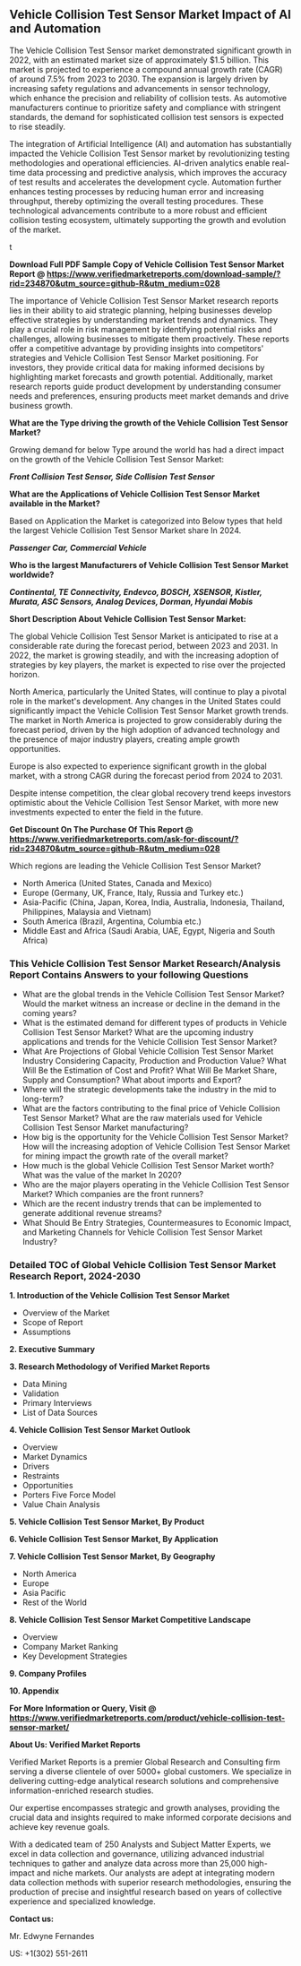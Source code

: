 <h2>Vehicle Collision Test Sensor Market Impact of AI and Automation</h2><p>The Vehicle Collision Test Sensor market demonstrated significant growth in 2022, with an estimated market size of approximately $1.5 billion. This market is projected to experience a compound annual growth rate (CAGR) of around 7.5% from 2023 to 2030. The expansion is largely driven by increasing safety regulations and advancements in sensor technology, which enhance the precision and reliability of collision tests. As automotive manufacturers continue to prioritize safety and compliance with stringent standards, the demand for sophisticated collision test sensors is expected to rise steadily.</p><p>The integration of Artificial Intelligence (AI) and automation has substantially impacted the Vehicle Collision Test Sensor market by revolutionizing testing methodologies and operational efficiencies. AI-driven analytics enable real-time data processing and predictive analysis, which improves the accuracy of test results and accelerates the development cycle. Automation further enhances testing processes by reducing human error and increasing throughput, thereby optimizing the overall testing procedures. These technological advancements contribute to a more robust and efficient collision testing ecosystem, ultimately supporting the growth and evolution of the market.</p>t</p><p id="" class=""><strong>Download Full PDF Sample Copy of Vehicle Collision Test Sensor Market Report @ <a href="https://www.verifiedmarketreports.com/download-sample/?rid=234870&utm_source=github-R&utm_medium=028" target="_blank">https://www.verifiedmarketreports.com/download-sample/?rid=234870&utm_source=github-R&utm_medium=028</a></strong></p><p>The importance of&nbsp;Vehicle Collision Test Sensor Market research reports lies in their ability to aid strategic planning, helping businesses develop effective strategies by understanding market trends and dynamics. They play a crucial role in risk management by identifying potential risks and challenges, allowing businesses to mitigate them proactively. These reports offer a competitive advantage by providing insights into competitors' strategies and Vehicle Collision Test Sensor Market positioning. For investors, they provide critical data for making informed decisions by highlighting market forecasts and growth potential. Additionally, market research reports guide product development by understanding consumer needs and preferences, ensuring products meet market demands and drive business growth.</p><p><strong>What are the&nbsp;Type driving the growth of the Vehicle Collision Test Sensor Market?</strong></p><p id="" class="">Growing demand for below Type around the world has had a direct impact on the growth of the Vehicle Collision Test Sensor Market:</p><em><strong>Front Collision Test Sensor, Side Collision Test Sensor</strong></em></p><strong>What are the&nbsp;Applications&nbsp;of Vehicle Collision Test Sensor Market available in the Market?</strong></p><p id="" class="">Based on Application the Market is categorized into Below types that held the largest Vehicle Collision Test Sensor Market share In 2024.</p><em><strong>Passenger Car, Commercial Vehicle</strong></em></p><strong>Who is the largest Manufacturers of Vehicle Collision Test Sensor Market worldwide?</strong></p><p><em><strong>Continental, TE Connectivity, Endevco, BOSCH, XSENSOR, Kistler, Murata, ASC Sensors, Analog Devices, Dorman, Hyundai Mobis</strong></em></p><p id="" class=""><strong>Short Description About Vehicle Collision Test Sensor Market:</strong></p><p>The global Vehicle Collision Test Sensor Market is anticipated to rise at a considerable rate during the forecast period, between 2023 and 2031. In 2022, the market is growing steadily, and with the increasing adoption of strategies by key players, the market is expected to rise over the projected horizon.</p><p>North America, particularly the United States, will continue to play a pivotal role in the market's development. Any changes in the United States could significantly impact the Vehicle Collision Test Sensor Market growth trends. The market in North America is projected to grow considerably during the forecast period, driven by the high adoption of advanced technology and the presence of major industry players, creating ample growth opportunities.</p><p>Europe is also expected to experience significant growth in the global market, with a strong CAGR during the forecast period from 2024 to 2031.</p><p>Despite intense competition, the clear global recovery trend keeps investors optimistic about the Vehicle Collision Test Sensor Market, with more new investments expected to enter the field in the future.</p><p id="" class=""><strong>Get Discount On The Purchase Of This Report @ <a href="https://www.verifiedmarketreports.com/ask-for-discount/?rid=234870&utm_source=github-R&utm_medium=028" target="_blank">https://www.verifiedmarketreports.com/ask-for-discount/?rid=234870&utm_source=github-R&utm_medium=028</a></strong></p>Which regions are leading the Vehicle Collision Test Sensor Market?</p><ul><li>North America (United States, Canada and Mexico)</li><li>Europe (Germany, UK, France, Italy, Russia and Turkey etc.)</li><li>Asia-Pacific (China, Japan, Korea, India, Australia, Indonesia, Thailand, Philippines, Malaysia and Vietnam)</li><li>South America (Brazil, Argentina, Columbia etc.)</li><li>Middle East and Africa (Saudi Arabia, UAE, Egypt, Nigeria and South Africa)</li></ul><h3 id="" class="">This Vehicle Collision Test Sensor Market Research/Analysis Report Contains Answers to your following Questions</h3><ul><li>What are the global trends in the Vehicle Collision Test Sensor Market? Would the market witness an increase or decline in the demand in the coming years?</li><li>What is the estimated demand for different types of products in Vehicle Collision Test Sensor Market? What are the upcoming industry applications and trends for the Vehicle Collision Test Sensor Market?</li><li>What Are Projections of Global Vehicle Collision Test Sensor Market Industry Considering Capacity, Production and Production Value? What Will Be the Estimation of Cost and Profit? What Will Be Market Share, Supply and Consumption? What about imports and Export?</li><li>Where will the strategic developments take the industry in the mid to long-term?</li><li>What are the factors contributing to the final price of Vehicle Collision Test Sensor Market? What are the raw materials used for Vehicle Collision Test Sensor Market manufacturing?</li><li>How big is the opportunity for the Vehicle Collision Test Sensor Market? How will the increasing adoption of Vehicle Collision Test Sensor Market for mining impact the growth rate of the overall market?</li><li>How much is the global Vehicle Collision Test Sensor Market worth? What was the value of the market In 2020?</li><li>Who are the major players operating in the Vehicle Collision Test Sensor Market? Which companies are the front runners?</li><li>Which are the recent industry trends that can be implemented to generate additional revenue streams?</li><li>What Should Be Entry Strategies, Countermeasures to Economic Impact, and Marketing Channels for Vehicle Collision Test Sensor Market Industry?</li></ul><h3 id="" class="">Detailed TOC of Global Vehicle Collision Test Sensor Market Research Report, 2024-2030</h3><p id="" class=""><strong>1. Introduction of the Vehicle Collision Test Sensor Market</strong></p><ul><li>Overview of the Market</li><li>Scope of Report</li><li>Assumptions</li></ul><p id="" class=""><strong>2. Executive Summary</strong></p><p id="" class=""><strong>3. Research Methodology of Verified Market Reports</strong></p><ul><li>Data Mining</li><li>Validation</li><li>Primary Interviews</li><li>List of Data Sources</li></ul><p id="" class=""><strong>4. Vehicle Collision Test Sensor Market Outlook</strong></p><ul><li>Overview</li><li>Market Dynamics</li><li>Drivers</li><li>Restraints</li><li>Opportunities</li><li>Porters Five Force Model</li><li>Value Chain Analysis</li></ul><p id="" class=""><strong>5. Vehicle Collision Test Sensor Market, By Product</strong></p><p id="" class=""><strong>6. Vehicle Collision Test Sensor Market, By Application</strong></p><p id="" class=""><strong>7. Vehicle Collision Test Sensor Market, By Geography</strong></p><ul><li>North America</li><li>Europe</li><li>Asia Pacific</li><li>Rest of the World</li></ul><p id="" class=""><strong>8. Vehicle Collision Test Sensor Market Competitive Landscape</strong></p><ul><li>Overview</li><li>Company Market Ranking</li><li>Key Development Strategies</li></ul><p id="" class=""><strong>9. Company Profiles</strong></p><p id="" class=""><strong>10. Appendix</strong></p><p id="" class=""><strong>For More Information or Query, Visit @ <a href="https://www.verifiedmarketreports.com/product/vehicle-collision-test-sensor-market/" target="_blank">https://www.verifiedmarketreports.com/product/vehicle-collision-test-sensor-market/</a></strong></p><p id="" class=""><strong>About Us: Verified Market Reports</strong></p><p id="" class="">Verified Market Reports is a premier Global Research and Consulting firm serving a diverse clientele of over 5000+ global customers. We specialize in delivering cutting-edge analytical research solutions and comprehensive information-enriched research studies.</p><p id="" class="">Our expertise encompasses strategic and growth analyses, providing the crucial data and insights required to make informed corporate decisions and achieve key revenue goals.</p><p id="" class="">With a dedicated team of 250 Analysts and Subject Matter Experts, we excel in data collection and governance, utilizing advanced industrial techniques to gather and analyze data across more than 25,000 high-impact and niche markets. Our analysts are adept at integrating modern data collection methods with superior research methodologies, ensuring the production of precise and insightful research based on years of collective experience and specialized knowledge.</p><p id="" class=""><strong>Contact us:</strong></p><p id="" class="">Mr. Edwyne Fernandes</p><p id="" class="">US: +1(302) 551-2611</p>